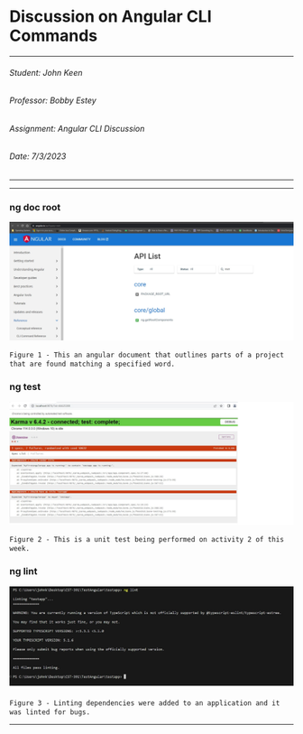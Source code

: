 # Discussion on Angular CLI Commands

---
###### Student: John Keen
###### Professor: Bobby Estey
###### Assignment: Angular CLI Discussion
###### Date: 7/3/2023

---

---
### ng doc root
![NGDoc](../Diagrams/Discussion-NgDocRoot.jpg)

    Figure 1 - This an angular document that outlines parts of a project that are found matching a specified word.

### ng test
![UnitTesting](../Diagrams/Discussion-UnitTesting.jpg)

    Figure 2 - This is a unit test being performed on activity 2 of this week.

### ng lint

![Linting](../Diagrams/Discussion-NgLint.jpg)

    Figure 3 - Linting dependencies were added to an application and it was linted for bugs.

---